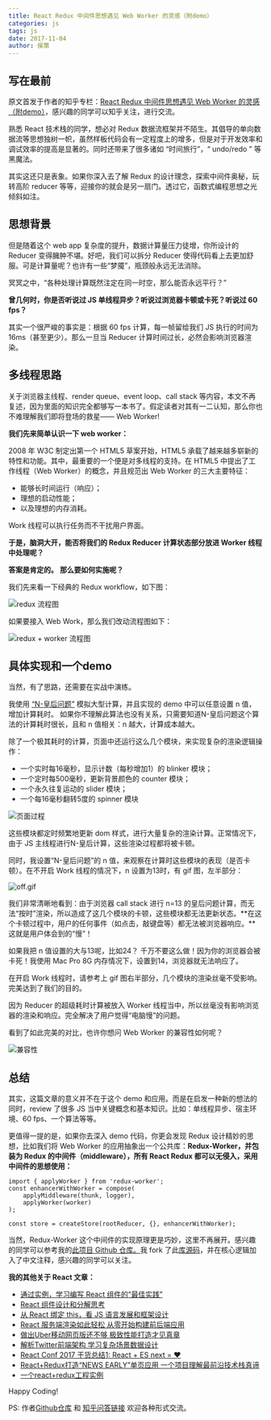 ```yaml
---
title: React Redux 中间件思想遇见 Web Worker 的灵感（附demo）
categories: js
tags: js
date: 2017-11-04
author: 侯策
---
```


## 写在最前
原文首发于作者的知乎专栏：[React Redux 中间件思想遇见 Web Worker 的灵感（附demo）](https://zhuanlan.zhihu.com/p/28525821)，感兴趣的同学可以知乎关注，进行交流。

熟悉 React 技术栈的同学，想必对 Redux 数据流框架并不陌生。其倡导的单向数据流等思想独树一帜，虽然样板代码会有一定程度上的增多，但是对于开发效率和调试效率的提高是显著的。同时还带来了很多诸如 “时间旅行”，“ undo/redo ” 等黑魔法。

其实这还只是表象。如果你深入去了解 Redux 的设计理念，探索中间件奥秘，玩转高阶 reducer 等等，迎接你的就会是另一扇门。透过它，函数式编程思想之光倾斜如注。

## 思想背景
但是随着这个 web app 复杂度的提升，数据计算量压力徒增，你所设计的 Reducer 变得臃肿不堪。好吧，我们可以拆分 Reducer 使得代码看上去更加舒服。可是计算量呢？也许有一些“梦魇”，瓶颈般永远无法消除。

冥冥之中，“各种处理计算既然注定在同一时空，那么能否永远平行？”


**曾几何时，你是否听说过 JS 单线程异步？听说过浏览器卡顿或卡死？听说过 60 fps？**

其实一个很严峻的事实是：根据 60 fps 计算，每一帧留给我们 JS 执行的时间为 16ms（甚至更少）。那么一旦当 Reducer 计算时间过长，必然会影响浏览器渲染。

## 多线程思路
关于浏览器主线程、render queue、event loop、call stack 等内容，本文不再复述，因为里面的知识完全都够写一本书了。假定读者对其有一二认知，那么你也不难理解我们即将登场的救星—— Web Worker!

**我们先来简单认识一下 web worker：**

2008 年 W3C 制定出第一个 HTML5 草案开始，HTML5 承载了越来越多崭新的特性和功能。其中，最重要的一个便是对多线程的支持。在 HTML5 中提出了工作线程（Web Worker）的概念，并且规范出 Web Worker 的三大主要特征：

- 能够长时间运行（响应）；
- 理想的启动性能；
- 以及理想的内存消耗。

Work 线程可以执行任务而不干扰用户界面。

**于是，脑洞大开，能否将我们的 Redux Reducer 计算状态部分放进 Worker 线程中处理呢？**

**答案是肯定的。**
**那么要如何实施呢？**

我们先来看一下经典的 Redux workflow，如下图：


![redux 流程图](http://upload-images.jianshu.io/upload_images/4363003-32fe6806781bfedb?imageMogr2/auto-orient/strip%7CimageView2/2/w/1240)

    
如果要接入 Web Work，那么我们改动流程图如下：


![redux + worker 流程图](http://upload-images.jianshu.io/upload_images/4363003-17b02c39b2127514?imageMogr2/auto-orient/strip%7CimageView2/2/w/1240)



## 具体实现和一个demo

当然，有了思路，还需要在实战中演练。

我使用 [“N-皇后问题”](http://blog.csdn.net/hackbuteer1/article/details/6657109) 模拟大型计算，并且实现的 demo 中可以任意设置 n 值，增加计算耗时。
如果你不理解此算法也没有关系，只需要知道N-皇后问题这个算法的计算耗时很长，且和 n 值相关：n 越大，计算成本越大。

除了一个极其耗时的计算，页面中还运行这么几个模块，来实现复杂的渲染逻辑操作：

- 一个实时每16毫秒，显示计数（每秒增加1）的 blinker 模块；
- 一个定时每500毫秒，更新背景颜色的 counter 模块；
- 一个永久往复运动的 slider 模块；
- 一个每16毫秒翻转5度的 spinner 模块


![页面过程](http://upload-images.jianshu.io/upload_images/4363003-2c1b80daa49e9530?imageMogr2/auto-orient/strip%7CimageView2/2/w/1240)


这些模块都定时频繁地更新 dom 样式，进行大量复杂的渲染计算。正常情况下，由于 JS 主线程进行N-皇后计算，这些渲染过程都将被卡顿。

同时，我设置“N-皇后问题”的 n 值，来观察在计算时这些模块的表现（是否卡顿）。在不开启 Work 线程的情况下，n 设置为13时，有 gif 图，左半部分：


![off.gif](http://upload-images.jianshu.io/upload_images/4363003-13bd10000ade2648?imageMogr2/auto-orient/strip)


我们非常清晰地看到：由于浏览器 call stack 进行 n=13 的皇后问题计算，而无法“按时”渲染，所以造成了这几个模块的卡顿，这些模块都无法更新状态。**在这个卡顿过程中，用户的任何事件（如点击，敲键盘等）都无法被浏览器响应。**这就是用户体会到的“慢”！

如果我把 n 值设置的大与13呢，比如24？
千万不要这么做！因为你的浏览器会被卡死！我使用 Mac Pro 8G 内存情况下，设置到14，浏览器就无法响应了。

在开启 Work 线程时，请参考上 gif 图右半部分，几个模块的渲染丝毫不受影响。完美达到了我们的目的。

因为 Reducer 的超级耗时计算被放入 Worker 线程当中，所以丝毫没有影响浏览器的渲染和响应。完全解决了用户觉得“电脑慢”的问题。



看到了如此完美的对比，也许你想问 Web Worker 的兼容性如何呢？


![兼容性](http://upload-images.jianshu.io/upload_images/4363003-b5c95e172045d809?imageMogr2/auto-orient/strip%7CimageView2/2/w/1240)

## 总结
其实，这篇文章的意义并不在于这个 demo 和应用。而是在启发一种新的想法的同时，review 了很多 JS 当中关键概念和基本知识。比如：单线程异步、宿主环境、60 fps、一个算法等等。

更值得一提的是，如果你去深入 demo 代码，你更会发现 Redux 设计精妙的思想，比如我们将 Web Worker 的应用抽象出一个公共库：**Redux-Worker，并包装为 Redux 的中间件（middleware），所有 React Redux 都可以无侵入，采用中间件的思想使用：**

    import { applyWorker } from 'redux-worker';
    const enhancerWithWorker = compose(
        applyMiddleware(thunk, logger),
        applyWorker(worker)
    );
    
    const store = createStore(rootReducer, {}, enhancerWithWorker);
    
当然，Redux-Worker 这个中间件的实现原理更是巧妙，这里不再展开。感兴趣的同学可以参考我的[此项目 Github 仓库。](https://github.com/HOUCe/redux-worker-demo)我 fork 了此[库源码](https://github.com/chikeichan/redux-worker)，并在核心逻辑加入了中文注释，感兴趣的同学可以关注。







 **我的其他关于 React 文章：**
- [通过实例，学习编写 React 组件的“最佳实践”](https://zhuanlan.zhihu.com/p/27825741)
 - [React 组件设计和分解思考](https://zhuanlan.zhihu.com/p/27727292)
 - [从 React 绑定 this，看 JS 语言发展和框架设计]()
- [React 服务端渲染如此轻松 从零开始构建前后端应用](https://zhuanlan.zhihu.com/p/28004982)
- [做出Uber移动网页版还不够 极致性能打造才见真章](http://www.jianshu.com/p/49029b49f2b4)
- [解析Twitter前端架构 学习复杂场景数据设计](http://www.jianshu.com/p/7a56ac1de2a8)
- [React Conf 2017 干货总结1: React + ES next = ♥](http://www.jianshu.com/p/83c86dd0802d)
- [React+Redux打造“NEWS EARLY”单页应用 一个项目理解最前沿技术栈真谛](http://www.jianshu.com/p/cde3cf7e2760)
- [一个react+redux工程实例](http://www.jianshu.com/p/8e28be0e7ab1)





Happy Coding!

PS: 
作者[Github仓库](https://github.com/HOUCe) 和 [知乎问答链接](https://www.zhihu.com/people/lucas-hc/answers)
欢迎各种形式交流。